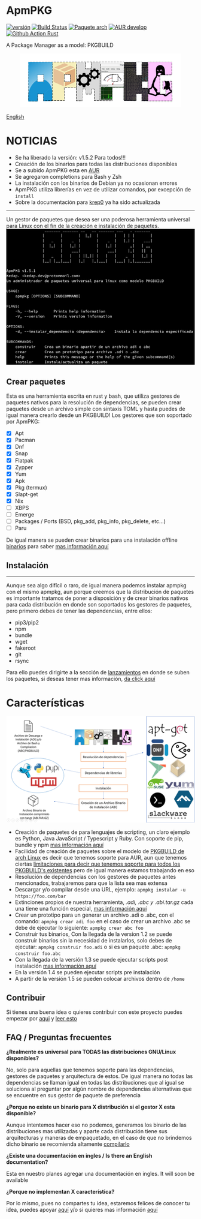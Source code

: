 # ApmPKG
[![versión](https://img.shields.io/github/v/release/kedap/apmpkg)](https://github.com/Kedap/apmpkg/releases/) [![Build Status](https://travis-ci.com/Kedap/apmpkg.svg?branch=main)](https://travis-ci.com/Kedap/apmpkg) [![Paquete arch](https://img.shields.io/aur/version/apmpkg)](https://aur.archlinux.org/packages/apmpkg) [![AUR develop](https://img.shields.io/aur/version/apmpkg-git-dev)](https://aur.archlinux.org/packages/apmpkg-git-dev) [![Github Action Rust](https://img.shields.io/github/workflow/status/kedap/apmpkg/Rust)](https://github.com/Kedap/apmpkg/actions)

A Package Manager as a model: PKGBUILD
<p align="center">
  <img src="https://raw.githubusercontent.com/Kedap/apmpkg/main/img/logo.png" />
</p>

[English](./README_en.md)

# NOTICIAS
- Se ha liberado la versión: v1.5.2 Para todos!!!
- Creación de los binarios para todas las distribuciones disponibles
- Se a subido ApmPKG esta en [AUR](https://aur.archlinux.org/packages/apmpkg/)
- Se agregaron completions para Bash y Zsh
- La instalación con los binarios de Debian ya no ocasionan errores
- ApmPKG utiliza librerías en vez de utilizar comandos, por excepción de `install`
- Sobre la documentación para [krep0](krep0.bitbucket.io/) ya ha sido actualizada

* * *
Un gestor de paquetes que desea ser una poderosa herramienta universal para Linux con el fin de la creación e instalación de paquetes.
![Captura](img/captura_prin.png)

## Crear paquetes

Esta es una herramienta escrita en rust y bash, que utiliza gestores de
paquetes nativos para la resolución de dependencias, se pueden crear paquetes
desde un archivo simple con sintaxis TOML y hasta puedes de igual manera
crearlo desde un PKGBUILD! Los gestores que son soportado por ApmPKG:

- [x] Apt
- [x] Pacman
- [x] Dnf
- [x] Snap
- [x] Flatpak
- [x] Zypper
- [x] Yum
- [x] Apk
- [x] Pkg (termux)
- [x] Slapt-get
- [x] Nix
- [ ] XBPS
- [ ] Emerge
- [ ] Packages / Ports (BSD, pkg_add, pkg_info, pkg_delete, etc...)
- [ ] Paru

De igual manera se pueden crear binarios para una instalación offline
[binarios](doc/modos_de_instalacion.md/#instalacion-desde-un-archivo-binario-de-instalacion)
para saber [mas información aquí](doc/modos_de_instalacion.md)

## Instalación
* * *
Aunque sea algo difícil o raro, de igual manera podemos instalar apmpkg con el
mismo apmpkg, aun porque creemos que la distribución de paquetes es importante
tratamos de poner a disposición y de crear binarios nativos para cada
distribución en donde son soportados los gestores de paquetes,  pero primero
debes de tener las dependencias, entre ellos: 

- pip3/pip2
- npm
- bundle
- wget
- fakeroot
- git
- rsync

Para ello puedes dirigirte a la sección de
[lanzamientos](https://github.com/Kedap/apmpkg/releases/) en donde se suben los
paquetes, si deseas tener mas información, [da click aquí](doc/instalacion.md)

# Características
![Esquema](img/esquema.png)

- Creación de paquetes de para lenguajes de scripting, un claro ejemplo es
  Python, Java JavaScript / Typescript y Ruby. Con soporte de pip, bundle y npm
  [mas información aquí](doc/creando_paquetes.md/#adi)
- Facilidad de creación de paquetes sobre el modelo de [PKGBUILD de arch
  Linux](https://wiki.archlinux.org/index.php/PKGBUILD) es decir que tenemos
  soporte para AUR, aun que tenemos ciertas [limitaciones para decir que
  tenemos soporte para todos los PKGBUILD's
  existentes](doc/creando_paquetes.md/#complicaciones-abc) pero de igual manera
  estamos trabajando en eso
- Resolución de dependencias con los gestores de paquetes antes mencionados, trabajaremos para que la lista sea mas extensa
- Descargar y/o compilar desde una URL, ejemplo: `apmpkg instalar -u https://foo.com/bar`
- Extinciones propios de nuestra herramienta, *.adi, .abc y .abi.tar.gz* cada una tiene una función especial, [mas información aquí](doc/modos_de_instalacion.md)
- Crear un prototipo para un generar un archivo .adi o .abc, con el comando:
  `apmpkg crear adi foo` en el caso de crear un archivo .abc se debe de
  ejecutar lo siguiente: `apmpkg crear abc foo`
- Construir tus binarios, Con la llegada de la version 1.2 se puede construir
  binarios sin la necesidad de instalarlos, solo debes de ejecutar: `apmpkg
  construir foo.adi` o si es un paquete .abc: `apmpkg construir foo.abc`
- Con la llegada de la versión 1.3 se puede ejecutar scripts post instalación [mas información aquí](doc/creando_paquetes.md/#instalacion)
- En la versión 1.4 se pueden ejecutar scripts pre instalación
- A partir de la versión 1.5 se pueden colocar archivos dentro de `/home`

## Contribuir
Si tienes una buena idea o quieres contribuir con este proyecto puedes empezar por [aqui](https://github.com/Kedap/apmpkg/issues) y [leer esto](CONTRIBUTING.md)

## FAQ / Preguntas frecuentes

**¿Realmente es universal para TODAS las distribuciones GNU/Linux disponibles?**

No, solo para aquellas que tenemos soporte para las dependencias, gestores de paquetes y arquitectura de estos.
De igual manera no todas las dependencias se llaman igual en todas las distribuciones que al igual se 
soluciona al preguntar por algún nombre de dependencias alternativas que se encuentre en sus gestor de paquete de preferencia

**¿Porque no existe un binario para X distribución si el gestor X esta disponible?**

Aunque intentemos hacer eso no podemos, generamos los binario de las
distribuciones mas utilizadas y aparte cada distribución tiene sus
arquitecturas y maneras de empaquetado, en el caso de que no brindemos dicho
binario se recomienda altamente [compilarlo](doc/modos_de_instalacion.md)

**¿Existe una documentación en ingles / Is there an English documentation?**

Esta en nuestro planes agregar una documentación en ingles. It will soon be available 

**¿Porque no implementan X característica?**

Por lo mismo, pues no compartes tu idea, estaremos felices de conocer tu idea,
puedes apoyar [aquí](https://github.com/Kedap/apmpkg/issues) y/o si quieres mas
información [aquí](CONTRIBUTING.md)
